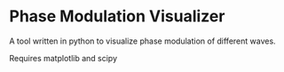 # Phase Modulation Visualizer
A tool written in python to visualize phase modulation of different waves.

Requires matplotlib and scipy
